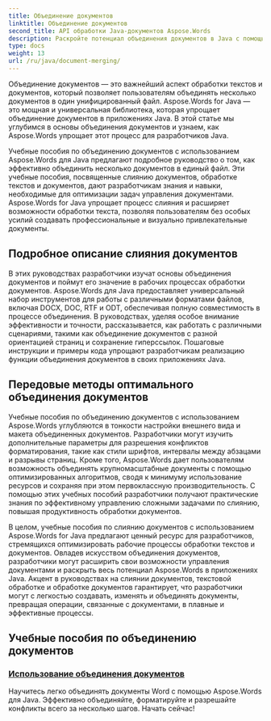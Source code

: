 ```yaml
---
title: Объединение документов
linktitle: Объединение документов
second_title: API обработки Java-документов Aspose.Words
description: Раскройте потенциал объединения документов в Java с помощью Aspose.Words! Изучите эффективную обработку текста и документов с помощью подробных руководств.
type: docs
weight: 13
url: /ru/java/document-merging/
---
```


Объединение документов — это важнейший аспект обработки текстов и документов, который позволяет пользователям объединять несколько документов в один унифицированный файл. Aspose.Words for Java — это мощная и универсальная библиотека, которая упрощает объединение документов в приложениях Java. В этой статье мы углубимся в основы объединения документов и узнаем, как Aspose.Words упрощает этот процесс для разработчиков Java.

Учебные пособия по объединению документов с использованием Aspose.Words для Java предлагают подробное руководство о том, как эффективно объединить несколько документов в единый файл. Эти учебные пособия, посвященные слиянию документов, обработке текстов и документов, дают разработчикам знания и навыки, необходимые для оптимизации задач управления документами. Aspose.Words for Java упрощает процесс слияния и расширяет возможности обработки текста, позволяя пользователям без особых усилий создавать профессиональные и визуально привлекательные документы.

## Подробное описание слияния документов

В этих руководствах разработчики изучат основы объединения документов и поймут его значение в рабочих процессах обработки документов. Aspose.Words для Java предоставляет универсальный набор инструментов для работы с различными форматами файлов, включая DOCX, DOC, RTF и ODT, обеспечивая полную совместимость в процессе объединения. В руководствах, уделяя особое внимание эффективности и точности, рассказывается, как работать с различными сценариями, такими как объединение документов с разной ориентацией страниц и сохранение гиперссылок. Пошаговые инструкции и примеры кода упрощают разработчикам реализацию функции объединения документов в своих приложениях Java.

## Передовые методы оптимального объединения документов

Учебные пособия по объединению документов с использованием Aspose.Words углубляются в тонкости настройки внешнего вида и макета объединенных документов. Разработчики могут изучить дополнительные параметры для разрешения конфликтов форматирования, такие как стили шрифтов, интервалы между абзацами и разрывы страниц. Кроме того, Aspose.Words дает пользователям возможность объединять крупномасштабные документы с помощью оптимизированных алгоритмов, сводя к минимуму использование ресурсов и сохраняя при этом первоклассную производительность. С помощью этих учебных пособий разработчики получают практические знания по эффективному управлению сложными задачами по слиянию, повышая продуктивность обработки документов.

В целом, учебные пособия по слиянию документов с использованием Aspose.Words for Java предлагают ценный ресурс для разработчиков, стремящихся оптимизировать рабочие процессы обработки текстов и документов. Овладев искусством объединения документов, разработчики могут расширить свои возможности управления документами и раскрыть весь потенциал Aspose.Words в приложениях Java. Акцент в руководствах на слиянии документов, текстовой обработке и обработке документов гарантирует, что разработчики могут с легкостью создавать, изменять и объединять документы, превращая операции, связанные с документами, в плавные и эффективные процессы.

## Учебные пособия по объединению документов

### [Использование объединения документов](./using-document-merging/)

Научитесь легко объединять документы Word с помощью Aspose.Words для Java. Эффективно объединяйте, форматируйте и разрешайте конфликты всего за несколько шагов. Начать сейчас!